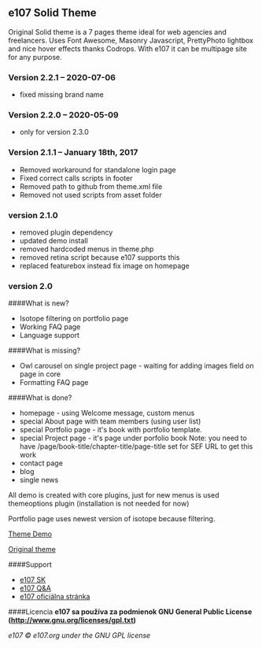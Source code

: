 ## e107 Solid Theme

Original Solid theme is a 7 pages theme ideal for web agencies and freelancers. Uses Font Awesome, Masonry Javascript, PrettyPhoto lightbox and nice hover effects thanks Codrops. 
With e107 it can be multipage site for any purpose.
 
### Version 2.2.1 – 2020-07-06
* fixed missing brand name

### Version 2.2.0 – 2020-05-09
* only for version 2.3.0

### Version 2.1.1 – January 18th, 2017
* Removed workaround for standalone login page
* Fixed correct calls scripts in footer
* Removed path to github from theme.xml file
* Removed not used scripts from asset folder

### version 2.1.0   
* removed plugin dependency 
* updated demo install
* removed hardcoded menus in theme.php 
* removed retina script because e107 supports this 
* replaced featurebox instead fix image on homepage 

### version 2.0

####What is new?
* Isotope filtering on portfolio page
* Working FAQ page
* Language support

####What is missing?
* Owl carousel on single project page - waiting for adding images field on page in core
* Formatting FAQ page 

####What is done?
* homepage - using Welcome message, custom menus  
* special About page with team members (using user list)
* special Portfolio page - it's book with portfolio template. 
* special Project page - it's page under porfolio book 
Note: you need to have /page/book-title/chapter-title/page-title set for SEF URL to get this work
* contact page
* blog  
* single news 

All demo is created with core plugins, just for new menus is used themeoptions plugin (installation is not needed for now)

Portfolio page uses newest version of isotope because filtering. 

[Theme Demo](https://www.e107sk.com/bootstrap/solid/)

[Original theme](http://blacktie.co/2014/05/solid-multipurpose-theme/)


####Support
* [e107 SK](https://www.e107sk.com)
* [e107 Q&A](https://e107help.org)
* [e107 oficiálna stránka](https://e107.org)


####Licencia
**e107 sa používa za podmienok GNU General Public License (http://www.gnu.org/licenses/gpl.txt)**

*e107 © e107.org under the GNU GPL license*
